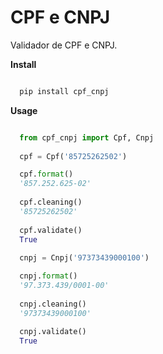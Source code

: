 CPF e CNPJ
==========

Validador de CPF e CNPJ.

**Install**


``` python

  pip install cpf_cnpj
```

**Usage**

``` python

  from cpf_cnpj import Cpf, Cnpj
  
  cpf = Cpf('85725262502')

  cpf.format()
  '857.252.625-02'
  
  cpf.cleaning()
  '85725262502'
  
  cpf.validate()
  True
  
  cnpj = Cnpj('97373439000100')

  cnpj.format()
  '97.373.439/0001-00'
  
  cnpj.cleaning()
  '97373439000100'
  
  cnpj.validate()
  True
```
